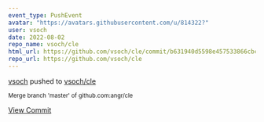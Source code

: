 ```yaml
---
event_type: PushEvent
avatar: "https://avatars.githubusercontent.com/u/814322?"
user: vsoch
date: 2022-08-02
repo_name: vsoch/cle
html_url: https://github.com/vsoch/cle/commit/b631940d5598e457533866cbc7284123c2c08ef1
repo_url: https://github.com/vsoch/cle
---
```


<a href='https://github.com/vsoch' target='_blank'>vsoch</a> pushed to <a href='https://github.com/vsoch/cle' target='_blank'>vsoch/cle</a>

<small>Merge branch 'master' of github.com:angr/cle</small>

<a href='https://github.com/vsoch/cle/commit/b631940d5598e457533866cbc7284123c2c08ef1' target='_blank'>View Commit</a>